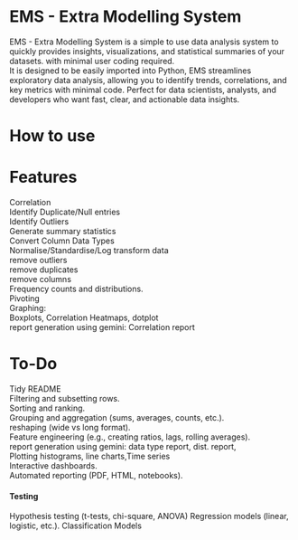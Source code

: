 # EMS - Extra Modelling System
EMS - Extra Modelling System is a simple to use data analysis system to quickly provides insights, visualizations, and statistical summaries of your datasets. with minimal user coding required. <br>
It is designed to be easily imported into Python, EMS streamlines exploratory data analysis, allowing you to identify trends, correlations, and key metrics with minimal code. Perfect for data scientists, analysts, and developers who want fast, clear, and actionable data insights.
# How to use

# Features
Correlation <br>
Identify Duplicate/Null entries<br>
Identify Outliers<br>
Generate summary statistics<br>
Convert Column Data Types<br>
Normalise/Standardise/Log transform data<br>
remove outliers<br>
remove duplicates<br>
remove columns<br>
Frequency counts and distributions.<br>
Pivoting <br>
Graphing:<br>
Boxplots, Correlation Heatmaps, dotplot<br>
report generation using gemini: Correlation report
# To-Do
Tidy README<br>
Filtering and subsetting rows.<br>
Sorting and ranking.<br>
Grouping and aggregation (sums, averages, counts, etc.).<br>
reshaping (wide vs long format).<br>
Feature engineering (e.g., creating ratios, lags, rolling averages).<br>
report generation using gemini: data type report, dist. report,  <br>
Plotting histograms, line charts,Time series<br>
Interactive dashboards.<br>
Automated reporting (PDF, HTML, notebooks).
#### Testing 
Hypothesis testing (t-tests, chi-square, ANOVA)
Regression models (linear, logistic, etc.).
Classification Models
